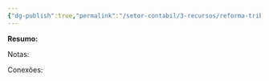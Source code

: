 ```yaml
---
{"dg-publish":true,"permalink":"/setor-contabil/3-recursos/reforma-tributaria/cashback/","dgPassFrontmatter":true,"created":"2025-08-14T08:59:55.982-03:00","updated":"2025-08-14T10:30:38.895-03:00"}
---
```


**Resumo:**


Notas:



Conexões: